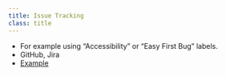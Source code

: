 ```yaml
---
title: Issue Tracking
class: title
---
```

* For example using “Accessibility” or “Easy First Bug”  labels.
* GitHub, Jira
* [Example](https://github.com/w3c/html/labels)
<!-- more -->